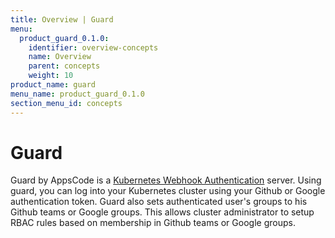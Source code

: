 ```yaml
---
title: Overview | Guard
menu:
  product_guard_0.1.0:
    identifier: overview-concepts
    name: Overview
    parent: concepts
    weight: 10
product_name: guard
menu_name: product_guard_0.1.0
section_menu_id: concepts
---
```


# Guard

 Guard by AppsCode is a [Kubernetes Webhook Authentication](https://kubernetes.io/docs/admin/authentication/#webhook-token-authentication) server. Using guard, you can log into your Kubernetes cluster using your Github or Google authentication token. Guard also sets authenticated user's groups to his Github teams or Google groups. This allows cluster administrator to setup RBAC rules based on membership in Github teams or Google groups.
